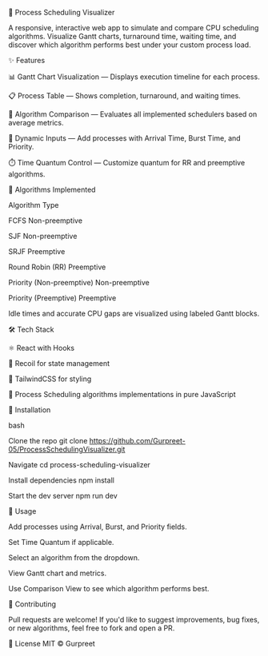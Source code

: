🚀 Process Scheduling Visualizer

A responsive, interactive web app to simulate and compare CPU scheduling algorithms. Visualize Gantt charts, turnaround time, waiting time, and discover which algorithm performs best under your custom process load.

✨ Features

📊 Gantt Chart Visualization — Displays execution timeline for each process.

📋 Process Table — Shows completion, turnaround, and waiting times.

🔄 Algorithm Comparison — Evaluates all implemented schedulers based on average metrics.

🧠 Dynamic Inputs — Add processes with Arrival Time, Burst Time, and Priority.

⏱️ Time Quantum Control — Customize quantum for RR and preemptive algorithms.

🧠 Algorithms Implemented

Algorithm Type

FCFS Non-preemptive

SJF Non-preemptive

SRJF Preemptive

Round Robin (RR) Preemptive

Priority (Non-preemptive) Non-preemptive

Priority (Preemptive) Preemptive

Idle times and accurate CPU gaps are visualized using labeled Gantt blocks.

🛠️ Tech Stack

⚛️ React with Hooks

🧪 Recoil for state management

🎨 TailwindCSS for styling

🧩 Process Scheduling algorithms implementations in pure JavaScript

🧰 Installation

bash

Clone the repo
git clone https://github.com/Gurpreet-05/ProcessSchedulingVisualizer.git

Navigate
cd process-scheduling-visualizer

Install dependencies
npm install

Start the dev server
npm run dev

🔬 Usage

Add processes using Arrival, Burst, and Priority fields.

Set Time Quantum if applicable.

Select an algorithm from the dropdown.

View Gantt chart and metrics.

Use Comparison View to see which algorithm performs best.

🤝 Contributing

Pull requests are welcome! If you'd like to suggest improvements, bug fixes, or new algorithms, feel free to fork and open a PR.

📜 License MIT © Gurpreet